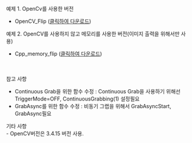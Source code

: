 
예제 1. OpenCv를 사용한 버전
- OpenCV_Flip ([클릭하여 다운로드](https://github.com/CREVIS/Camera/raw/master/Examples/Flip%EC%98%88%EC%A0%9C/OpenCV_Flip.zip))

예제 2. OpenCV를 사용하지 않고 메모리를 사용한 버전(이미지 출력을 위해서만 사용)
- Cpp_memory_flip ([클릭하여 다운로드](https://github.com/CREVIS/Camera/raw/master/Examples/Flip%EC%98%88%EC%A0%9C/Cpp_memory_flip.zip))

<br></br>
참고 사항
- Continuous Grab을 위한 함수 수정 : Continuous Grab을 사용하기 위해선 TriggerMode=OFF, ContinuousGrabbing(1) 설정필요
- GrabAsync를 위한 함수 수정 : 비동기 그랩을 위해서 GrabAsyncStart, GrabAsync필요

  
기타 사항
<br> - OpenCV버전은 3.4.15 버전 사용.
